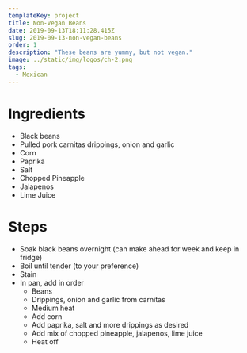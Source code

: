 ```yaml
---
templateKey: project
title: Non-Vegan Beans
date: 2019-09-13T18:11:28.415Z
slug: 2019-09-13-non-vegan-beans
order: 1
description: "These beans are yummy, but not vegan."
image: ../static/img/logos/ch-2.png
tags:
  - Mexican
---
```


# Ingredients

- Black beans
- Pulled pork carnitas drippings, onion and garlic
- Corn
- Paprika
- Salt
- Chopped Pineapple
- Jalapenos
- Lime Juice

# Steps

- Soak black beans overnight (can make ahead for week and keep in fridge)
- Boil until tender (to your preference)
- Stain
- In pan, add in order
  - Beans
  - Drippings, onion and garlic from carnitas
  - Medium heat
  - Add corn
  - Add paprika, salt and more drippings as desired
  - Add mix of chopped pineapple, jalapenos, lime juice
  - Heat off
